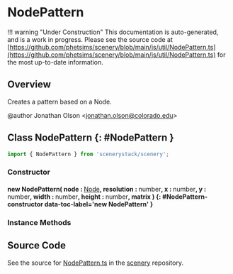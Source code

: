 # NodePattern

!!! warning "Under Construction"
    This documentation is auto-generated, and is a work in progress. Please see the source code at
    [https://github.com/phetsims/scenery/blob/main/js/util/NodePattern.ts](https://github.com/phetsims/scenery/blob/main/js/util/NodePattern.ts) for the most up-to-date information.

## Overview

Creates a pattern based on a Node.

@author Jonathan Olson &lt;jonathan.olson@colorado.edu&gt;

## Class NodePattern {: #NodePattern }


```js
import { NodePattern } from 'scenerystack/scenery';
```
### Constructor

#### new NodePattern( node : <span style="font-weight: 400;">[Node](../scenery/Node.md)</span>, resolution : <span style="font-weight: 400;"><span style="color: hsla(calc(var(--md-hue) + 180deg),80%,40%,1);">number</span></span>, x : <span style="font-weight: 400;"><span style="color: hsla(calc(var(--md-hue) + 180deg),80%,40%,1);">number</span></span>, y : <span style="font-weight: 400;"><span style="color: hsla(calc(var(--md-hue) + 180deg),80%,40%,1);">number</span></span>, width : <span style="font-weight: 400;"><span style="color: hsla(calc(var(--md-hue) + 180deg),80%,40%,1);">number</span></span>, height : <span style="font-weight: 400;"><span style="color: hsla(calc(var(--md-hue) + 180deg),80%,40%,1);">number</span></span>, matrix ) {: #NodePattern-constructor data-toc-label='new NodePattern' }

### Instance Methods





## Source Code

See the source for [NodePattern.ts](https://github.com/phetsims/scenery/blob/main/js/util/NodePattern.ts) in the [scenery](https://github.com/phetsims/scenery) repository.
